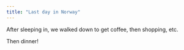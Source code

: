 ```yaml
---
title: "Last day in Norway"
---
```


After sleeping in, we walked down to get coffee, then shopping, etc.

Then dinner!